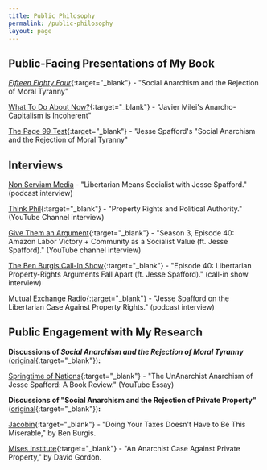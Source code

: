 ```yaml
---
title: Public Philosophy
permalink: /public-philosophy
layout: page
---
```



## Public-Facing Presentations of My Book

[_Fifteen Eighty Four_](https://www.cambridgeblog.org/2023/11/social-anarchism-and-the-rejection-of-moral-tyranny/){:target="_blank"} - "Social Anarchism and the Rejection of Moral Tyranny"

[What To Do About Now?](https://www.whattodoaboutnow.com/post/the-incoherence-of-anarcho-capitalism){:target="_blank"} - "Javier Milei's Anarcho-Capitalism is Incoherent"

[The Page 99 Test](https://page99test.blogspot.com/2023/11/jesse-spaffords-social-anarchism-and.html){:target="_blank"} - "Jesse Spafford's "Social Anarchism and the Rejection of Moral Tyranny"

## Interviews
[Non Serviam Media](https://www.youtube.com/watch?v=l9irFVfyfSQ&ab_channel=NonServiamMedia) - "Libertarian Means Socialist with Jesse Spafford." (podcast interview)

[Think Phil](https://www.youtube.com/watch?v=GVO2ZY6TqNw&ab_channel=ThinkPhil){:target="_blank"} - "Property Rights and Political Authority." (YouTube Channel interview)

[Give Them an Argument](https://youtu.be/gX6CJnEZZ-A?t=2461){:target="_blank"} - "Season 3, Episode 40: Amazon Labor Victory + Community as a Socialist Value (ft. Jesse Spafford)." (YouTube channel interview)

[The Ben Burgis Call-In Show](https://www.callin.com/episode/episode-40-libertarian-property-rights-XtwLmWtkHf){:target="_blank"} - "Episode 40: Libertarian Property-Rights Arguments Fall Apart (ft. Jesse Spafford)." (call-in show interview)

[Mutual Exchange Radio](https://c4ss.org/content/54893){:target="_blank"} - "Jesse Spafford on the Libertarian Case Against Property Rights." (podcast interview)

## Public Engagement with My Research

**Discussions of _Social Anarchism and the Rejection of Moral Tyranny_** ([original](https://www.cambridge.org/core/books/social-anarchism-and-the-rejection-of-moral-tyranny/6B0E38604D6CE88BCBF699D7D2805E89){:target="_blank"})**:**

[Springtime of Nations](https://www.youtube.com/watch?v=J6lq6sp_Z4o&ab_channel=SpringtimeOfNations){:target="_blank"} - "The UnAnarchist Anarchism of Jesse Spafford: A Book Review." (YouTube Essay)

**Discussions of "Social Anarchism and the Rejection of Private Property"** ([original](https://jessespafford.com/files/SpaffordSocialAnarchism.pdf){:target="_blank"})**:**

[Jacobin](https://jacobinmag.com/2022/04/us-tax-day-filing-complicated-returns){:target="_blank"} - "Doing Your Taxes Doesn't Have to Be This Miserable," by Ben Burgis.

[Mises Institute](https://mises.org/library/anarchist-case-against-private-property){:target="_blank"} - "An Anarchist Case Against Private Property," by David Gordon.
